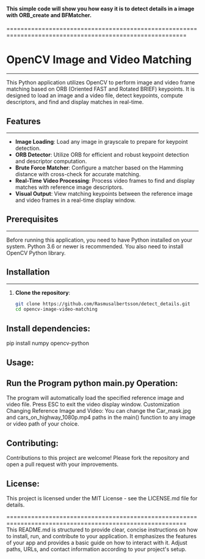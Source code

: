#### This simple code will show you how easy it is to detect details in a image with ORB_create and BFMatcher.
=========================================================================================================

# OpenCV Image and Video Matching
----------------------
This Python application utilizes OpenCV to perform image and video frame matching based on ORB (Oriented FAST and Rotated BRIEF) keypoints. It is designed to load an image and a video file, detect keypoints, compute descriptors, and find and display matches in real-time.

## Features
----------------------
- **Image Loading**: Load any image in grayscale to prepare for keypoint detection.
- **ORB Detector**: Utilize ORB for efficient and robust keypoint detection and descriptor computation.
- **Brute Force Matcher**: Configure a matcher based on the Hamming distance with cross-check for accurate matching.
- **Real-Time Video Processing**: Process video frames to find and display matches with reference image descriptors.
- **Visual Output**: View matching keypoints between the reference image and video frames in a real-time display window.

## Prerequisites
----------------------
Before running this application, you need to have Python installed on your system. Python 3.6 or newer is recommended. You also need to install OpenCV Python library.

## Installation
----------------------
1. **Clone the repository**:
   ```bash
   git clone https://github.com/Rasmusalbertsson/detect_details.git
   cd opencv-image-video-matching
Install dependencies:
----------------------
pip install numpy opencv-python

Usage:
----------------------
Run the Program
python main.py
Operation:
----------------------
The program will automatically load the specified reference image and video file. Press ESC to exit the video display window.
Customization
Changing Reference Image and Video:
You can change the Car_mask.jpg and cars_on_highway_1080p.mp4 paths in the main() function to any image or video path of your choice.

Contributing:
----------------------
Contributions to this project are welcome! Please fork the repository and open a pull request with your improvements.

License:
----------------------
This project is licensed under the MIT License - see the LICENSE.md file for details.


=========================================================================================================
This README.md is structured to provide clear, concise instructions on how to install, run, and contribute to your application. 
It emphasizes the features of your app and provides a basic guide on how to interact with it. 
Adjust paths, URLs, and contact information according to your project's setup.
